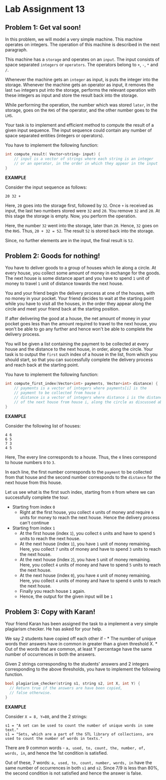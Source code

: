 # Lab Assignment 13

## Problem 1: Get val soon!

In this problem, we will model a very simple machine. This machine operates on integers. The operation of this machine is described in the next paragraph.

This machine has a `storage` and operates on an `input`. The input consists of space separated `integers` or `operators`. The operators belong to `+`, `-`, `*` and `/`.

Whenever the machine gets an `integer` as input, is puts the integer into the storage. Whenever the machine gets an operator as input, it removes the last `two` integers put into the storage, performs the relevant operation with these integers as input and store the result back into the storage.

While performing the operation, the number which was stored `later`, in the storage, goes on the `RHS` of the operator, and the other number goes to the `LHS`.

Your task is to implement and efficient method to compute the result of a given input sequence. The input sequence could contain any number of space separated entities (integers or operators). 

You have to implement the following function:

```cpp
int compute_result( Vector<string> input) {
    // input is a vector of strings where each string is an integer 
    // or an operator, in the order in which they appear in the input
}
```

**EXAMPLE** 

Consider the input sequence as follows:

```
20 32 +
```


Here, `20` goes into the storage first, followed by `32`. Once `+` is received as input, the last two numbers stored were `32` and `20`. You remove `32` and `20`. At this stage the storage is empty. Now, you perform the operation.

Here, the number `32` went into the storage, later than `20`. Hence, `32` goes on the `RHS`. Thus, `20 + 32 = 52`. The result  `52` is stored back into the storage.

Since, no further elements are in the input, the final result is `52`.

## Problem 2: Goods for nothing!

You have to deliver goods to a group of houses which lie along a circle. At every house, you collect some amount of money in exchange for the goods. The next house is some distance apart and you have to spend `1` unit of money to travel `1` unit of distance towards the next house. 

You and your friend begin the delivery process at one of the houses, with no money in your pocket. Your friend decides to wait at the starting point while you have to visit all the houses, in the order they appear along the circle and meet your friend back at the starting position.

If after delivering the good at a house, the net amount of money in your pocket goes less than the amount required to travel to the next house, you won't be able to go any further and hence won't be able to complete the delivery process.

You will be given a list containing the payment to be collected at every house and the distance to the next house, in order, along the circle. Your task is to output the `first` such index of a house in the list, from which you should start, so that you can successfully complete the delivery process and reach back at the starting point.

You have to implement the following function:

```cpp
int compute_first_index(Vector<int> payments, Vector<int> distance) {
    // payments is a vector of integers where payments[i] is the 
    // payment to be collected from house i
    // distance is a vector of integers where distance i is the distance 
    // of the next house from house i, along the circle as discussed above
}
```

**EXAMPLE** 

Consider the following list of houses:

```
4 6
6 5
7 3
4 5
```

Here, The every line corresponds to a house. Thus, the `4` lines correspond to house numbers `0` to `3`. 

In each line, the first number corresponds to the `payment` to be collected from that house and the second number corresponds to the `distance` for the next house from this house.

Let us see what is the first such index, starting from `0` from where we can successfully complete the tour.

* Starting from index `0`
    - Right at the first house, you collect `4` units of money and require `6` units for money to reach the next house. Hence the delivery process can't continue
* Starting from index `1`
    - At the first house (index `1`), you collect `6` units and have to spend `5` units to reach the next house.
    - At the next house (index `1`), you have `1` unit of money remaining. Here, you collect `7` units of money and have to spend `3` units to reach the next house.
    - At the next house (index `2`), you have `5` unit of money remaining. Here, you collect `4` units of money and have to spend `5` units to reach the next house.
    - At the next house (index `0`), you have `4` unit of money remaining. Here, you collect `4` units of money and have to spend `6` units to reach the next house.
    - Finally you reach house `1` again.
    - Hence, the output for the given input will be `1`

## Problem 3: Copy with Karan!

Your friend Karan has been assigned the task to a implement a very simple plagiarism checker. He has asked for your help.

We say 2 students have copied off each other if -
    * The number of unique words their answers have in common in greater than a given threshold X.
    * Out of the words that are common, at least Y percentage have the same number of occurrences in both the answers.

Given 2 strings corresponding to the students' answers and 2 integers corresponding to the above thresholds, you have to implement the following function.

```cpp
bool plagiarism_checker(string s1, string s2, int X, int Y) {
  // Return true if the answers are have been copied, 
  // false otherwise.
}
```

**EXAMPLE**

Consider `X = 8, Y=80`, and the 2 strings:
```
s1 = "A set can be used to count the number of unique words in some text."
s1 = "Sets, which are a part of the STL library of collections, are used to count the number of words in texts."
```

There are 9 common words - `a, used, to, count, the, number, of, words, in`, and hence the 1st condition is satisfied.

Out of these, 7 words: `a, used, to, count, number, words, in` have the same number of occurrences in both `s1` and `s2`. Since 7/9 is less than 80%, the second condition is not satisfied and hence the answer is false.
